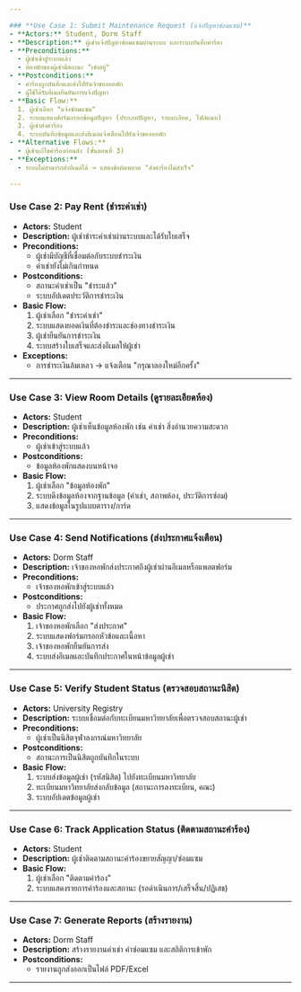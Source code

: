 ```yaml
---

### **Use Case 1: Submit Maintenance Request (แจ้งปัญหาซ่อมแซม)**  
- **Actors:** Student, Dorm Staff  
- **Description:** ผู้เช่าแจ้งปัญหาซ่อมแซมผ่านระบบ และระบบบันทึกคำร้อง  
- **Preconditions:**  
  - ผู้เช่าเข้าสู่ระบบแล้ว  
  - ห้องพักของผู้เช่ามีสถานะ "เช่าอยู่"  
- **Postconditions:**  
  - คำร้องถูกบันทึกและส่งไปยังเจ้าของหอพัก  
  - ผู้ใช้ได้รับอีเมลยืนยันการแจ้งปัญหา  
- **Basic Flow:**  
  1. ผู้เช่าเลือก "แจ้งซ่อมแซม"  
  2. ระบบแสดงฟอร์มกรอกข้อมูลปัญหา (ประเภทปัญหา, รายละเอียด, ไฟล์แนบ)  
  3. ผู้เช่าส่งคำร้อง  
  4. ระบบบันทึกข้อมูลและส่งอีเมลแจ้งเตือนไปยังเจ้าของหอพัก  
- **Alternative Flows:**  
  - ผู้เช่าแก้ไขคำร้องก่อนส่ง (ขั้นตอนที่ 3)  
- **Exceptions:**  
  - ระบบไม่สามารถส่งอีเมลได้ → แสดงข้อผิดพลาด "ส่งคำร้องไม่สำเร็จ"  

---
```


### **Use Case 2: Pay Rent (ชำระค่าเช่า)**  
- **Actors:** Student  
- **Description:** ผู้เช่าชำระค่าเช่าผ่านระบบและได้รับใบเสร็จ  
- **Preconditions:**  
  - ผู้เช่ามีบัญชีที่เชื่อมต่อกับระบบชำระเงิน  
  - ค่าเช่ายังไม่เกินกำหนด  
- **Postconditions:**  
  - สถานะค่าเช่าเป็น "ชำระแล้ว"  
  - ระบบอัปเดตประวัติการชำระเงิน  
- **Basic Flow:**  
  1. ผู้เช่าเลือก "ชำระค่าเช่า"  
  2. ระบบแสดงยอดเงินที่ต้องชำระและช่องทางชำระเงิน  
  3. ผู้เช่ายืนยันการชำระเงิน  
  4. ระบบสร้างใบเสร็จและส่งอีเมลให้ผู้เช่า  
- **Exceptions:**  
  - การชำระเงินล้มเหลว → แจ้งเตือน "กรุณาลองใหม่อีกครั้ง"  

---

### **Use Case 3: View Room Details (ดูรายละเอียดห้อง)**  
- **Actors:** Student  
- **Description:** ผู้เช่าเห็นข้อมูลห้องพัก เช่น ค่าเช่า สิ่งอำนวยความสะดวก  
- **Preconditions:**  
  - ผู้เช่าเข้าสู่ระบบแล้ว  
- **Postconditions:**  
  - ข้อมูลห้องพักแสดงบนหน้าจอ  
- **Basic Flow:**  
  1. ผู้เช่าเลือก "ข้อมูลห้องพัก"  
  2. ระบบดึงข้อมูลห้องจากฐานข้อมูล (ค่าเช่า, สภาพห้อง, ประวัติการซ่อม)  
  3. แสดงข้อมูลในรูปแบบตาราง/การ์ด  

---

### **Use Case 4: Send Notifications (ส่งประกาศแจ้งเตือน)**  
- **Actors:** Dorm Staff  
- **Description:** เจ้าของหอพักส่งประกาศถึงผู้เช่าผ่านอีเมลหรือแพลตฟอร์ม  
- **Preconditions:**  
  - เจ้าของหอพักเข้าสู่ระบบแล้ว  
- **Postconditions:**  
  - ประกาศถูกส่งไปยังผู้เช่าทั้งหมด  
- **Basic Flow:**  
  1. เจ้าของหอพักเลือก "ส่งประกาศ"  
  2. ระบบแสดงฟอร์มกรอกหัวข้อและเนื้อหา  
  3. เจ้าของหอพักยืนยันการส่ง  
  4. ระบบส่งอีเมลและบันทึกประกาศในหน้าข้อมูลผู้เช่า  

---

### **Use Case 5: Verify Student Status (ตรวจสอบสถานะนิสิต)**  
- **Actors:** University Registry  
- **Description:** ระบบเชื่อมต่อกับทะเบียนมหาวิทยาลัยเพื่อตรวจสอบสถานะผู้เช่า  
- **Preconditions:**  
  - ผู้เช่าเป็นนิสิตจุฬาลงกรณ์มหาวิทยาลัย  
- **Postconditions:**  
  - สถานะการเป็นนิสิตถูกบันทึกในระบบ  
- **Basic Flow:**  
  1. ระบบส่งข้อมูลผู้เช่า (รหัสนิสิต) ไปยังทะเบียนมหาวิทยาลัย  
  2. ทะเบียนมหาวิทยาลัยส่งกลับข้อมูล (สถานะการลงทะเบียน, คณะ)  
  3. ระบบอัปเดตข้อมูลผู้เช่า  

---

### **Use Case 6: Track Application Status (ติดตามสถานะคำร้อง)**  
- **Actors:** Student  
- **Description:** ผู้เช่าติดตามสถานะคำร้องขยายสัญญา/ซ่อมแซม  
- **Basic Flow:**  
  1. ผู้เช่าเลือก "ติดตามคำร้อง"  
  2. ระบบแสดงรายการคำร้องและสถานะ (รอดำเนินการ/เสร็จสิ้น/ปฏิเสธ)  

---

### **Use Case 7: Generate Reports (สร้างรายงาน)**  
- **Actors:** Dorm Staff  
- **Description:** สร้างรายงานค่าเช่า ค่าซ่อมแซม และสถิติการเข้าพัก  
- **Postconditions:**  
  - รายงานถูกส่งออกเป็นไฟล์ PDF/Excel  

---